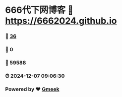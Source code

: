 # 666代下网博客 :link: https://6662024.github.io 
### :page_facing_up: [36](https://6662024.github.io/tag.html) 
### :speech_balloon: 0 
### :hibiscus: 59588 
### :alarm_clock: 2024-12-07 09:06:30 
### Powered by :heart: [Gmeek](https://github.com/Meekdai/Gmeek)
